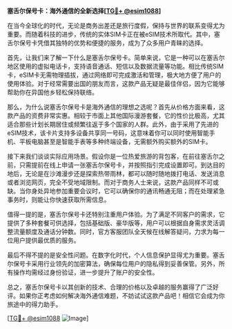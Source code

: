 **塞舌尔保号卡：海外通信的全新选择[[TG💪+ @esim1088](https://t.me/s/esim1088)]**

在当今全球化的时代，无论是商务出差还是旅行度假，保持与世界的联系变得尤为重要。而随着科技的进步，传统的实体SIM卡正在被eSIM技术所取代。其中，塞舌尔保号卡凭借其独特的优势和便捷的服务，成为了众多用户青睐的选择。

首先，让我们来了解一下什么是塞舌尔保号卡。简单来说，它是一种可以在塞舌尔地区使用的虚拟电话卡，支持语音通话、短信以及数据流量等功能。相比传统SIM卡，eSIM卡无需物理插拔，通过网络即可完成激活和管理，极大地方便了用户的使用体验。对于经常需要出国的朋友而言，这款产品无疑是最佳伴侣，因为它能够帮助你在异国他乡轻松保持联络。

那么，为什么说塞舌尔保号卡是海外通信的理想之选呢？首先从价格方面来看，这款产品的资费非常实惠。相较于市面上其他国际漫游套餐，它的性价比极高，尤其适合那些计划长期居住或频繁往返于多个国家的人群。此外，由于采用了先进的eSIM技术，该卡片支持多设备共享同一号码，这意味着你可以同时使用智能手机、平板电脑甚至是智能手表等多种终端设备，无需额外购买额外的SIM卡。

接下来我们谈谈实际应用场景。假设你是一位热爱旅游的背包客，在前往塞舌尔之前，只需提前在线上申请一张塞舌尔保号卡，并按照指引完成设置即可。到达目的地后，无论是在沙滩漫步还是探索热带雨林，都可以随时随地拨打电话、发送消息或者浏览网页，完全不受地域限制。而对于商务人士来说，这款产品同样不可或缺。当你身处异地参加重要会议时，它可以确保你的通讯畅通无阻；而在处理紧急事务时，则能让你快速获取所需信息。

值得一提的是，塞舌尔保号卡还特别注重用户体验。为了满足不同客户的需求，它提供了多种套餐可供选择，包括基础版、豪华版等，用户可以根据自身需求灵活调整流量额度及通话分钟数。同时，官方客服团队全天候在线解答疑问，力求为每一位用户提供最优质的服务。

最后不得不提的是安全性问题。在数字化时代，个人信息保护显得尤为重要。塞舌尔保号卡采用行业领先的加密算法，确保每位用户的隐私得到妥善保管。另外，所有操作均需经过身份验证，进一步提升了账户的安全性。

总之，塞舌尔保号卡以其创新的技术、合理的价格以及卓越的服务赢得了广泛好评。如果你正考虑如何解决海外通信难题，不妨试试这款产品吧！相信它会成为你旅途中的得力助手。

[[TG💪+ @esim1088](https://t.me/s/esim1088) ![Image](https://i.postimg.cc/4NQfJmqS/Snipaste-2025-05-13-00-14-12.png)]